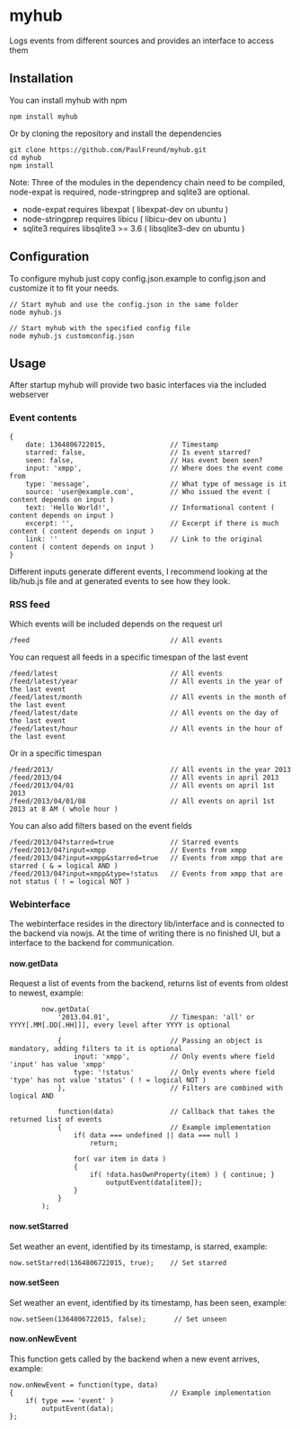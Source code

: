 # myhub #

Logs events from different sources and provides an interface to access them

## Installation ##

You can install myhub with npm

    npm install myhub

Or by cloning the repository and  install the dependencies

    git clone https://github.com/PaulFreund/myhub.git
    cd myhub
    npm install

Note: Three of the modules in the dependency chain need to be compiled, node-expat is required, node-stringprep and sqlite3 are optional. 
* node-expat requires libexpat ( libexpat-dev on ubuntu )
* node-stringprep requires libicu ( libicu-dev on ubuntu ) 
* sqlite3 requires libsqlite3 >= 3.6 ( libsqlite3-dev on ubuntu )

## Configuration ##

To configure myhub just copy config.json.example to config.json and customize it to fit your needs.

    // Start myhub and use the config.json in the same folder
    node myhub.js
    
    // Start myhub with the specified config file
    node myhub.js customconfig.json

## Usage ##

After startup myhub will provide two basic interfaces via the included webserver

### Event contents ###

    {
        date: 1364806722015,                // Timestamp
        starred: false,                     // Is event starred?
        seen: false,                        // Has event been seen?
        input: 'xmpp',                      // Where does the event come from
        type: 'message',                    // What type of message is it
        source: 'user@example.com',         // Who issued the event ( content depends on input )
        text: 'Hello World!',               // Informational content ( content depends on input )               
        excerpt: '',                        // Excerpt if there is much content ( content depends on input ) 
        link: ''                            // Link to the original content ( content depends on input ) 
    }
    
Different inputs generate different events, I recommend looking at the lib/hub.js file and at generated events to see how they look.

### RSS feed ###

Which events will be included depends on the request url

    /feed                                   // All events
    
You can request all feeds in a specific timespan of the last event    
    
    /feed/latest                            // All events
    /feed/latest/year                       // All events in the year of the last event
    /feed/latest/month                      // All events in the month of the last event
    /feed/latest/date                       // All events on the day of the last event
    /feed/latest/hour                       // All events in the hour of the last event
    
Or in a specific timespan

    /feed/2013/                             // All events in the year 2013
    /feed/2013/04                           // All events in april 2013
    /feed/2013/04/01                        // All events on april 1st 2013
    /feed/2013/04/01/08                     // All events on april 1st 2013 at 8 AM ( whole hour )
    
You can also add filters based on the event fields

    /feed/2013/04?starred=true              // Starred events
    /feed/2013/04?input=xmpp                // Events from xmpp
    /feed/2013/04?input=xmpp&starred=true   // Events from xmpp that are starred ( & = logical AND )
    /feed/2013/04?input=xmpp&type=!status   // Events from xmpp that are not status ( ! = logical NOT )

### Webinterface ###

The webinterface resides in the directory lib/interface and is connected to the backend via nowjs. At the time of writing there is no finished UI, but a interface to the backend for communication.

#### now.getData ####

Request a list of events from the backend, returns list of events from oldest to newest, example:

            now.getData(
                '2013.04.01',               // Timespan: 'all' or YYYY[.MM[.DD[.HH]]], every level after YYYY is optional
                
                {                           // Passing an object is mandatory, adding filters to it is optional
                    input: 'xmpp',          // Only events where field 'input' has value 'xmpp'
                    type: '!status'         // Only events where field 'type' has not value 'status' ( ! = logical NOT )
                },                          // Filters are combined with logical AND
                
                function(data)              // Callback that takes the returned list of events
                {                           // Example implementation
                    if( data === undefined || data === null )
                        return;
                        
                    for( var item in data )
                    {
                        if( !data.hasOwnProperty(item) ) { continue; }
                            outputEvent(data[item]);
                    }
                }
            );

#### now.setStarred ####
    
Set weather an event, identified by its timestamp, is starred, example: 

    now.setStarred(1364806722015, true);    // Set starred
    
#### now.setSeen ####

Set weather an event, identified by its timestamp, has been seen, example: 

    now.setSeen(1364806722015, false);       // Set unseen

#### now.onNewEvent ####

This function gets called by the backend when a new event arrives, example: 

    now.onNewEvent = function(type, data) 
    {                                       // Example implementation
        if( type === 'event' )
            outputEvent(data);
    };
